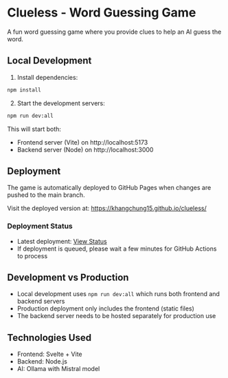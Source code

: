 # Clueless - Word Guessing Game

A fun word guessing game where you provide clues to help an AI guess the word.

## Local Development

1. Install dependencies:
```bash
npm install
```

2. Start the development servers:
```bash
npm run dev:all
```

This will start both:
- Frontend server (Vite) on http://localhost:5173
- Backend server (Node) on http://localhost:3000

## Deployment

The game is automatically deployed to GitHub Pages when changes are pushed to the main branch.

Visit the deployed version at: https://khangchung15.github.io/clueless/

### Deployment Status
- Latest deployment: [View Status](https://github.com/khangchung15/clueless/actions)
- If deployment is queued, please wait a few minutes for GitHub Actions to process

## Development vs Production

- Local development uses `npm run dev:all` which runs both frontend and backend servers
- Production deployment only includes the frontend (static files)
- The backend server needs to be hosted separately for production use

## Technologies Used

- Frontend: Svelte + Vite
- Backend: Node.js
- AI: Ollama with Mistral model


